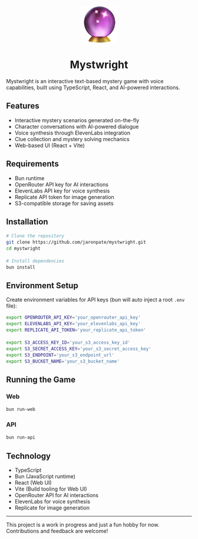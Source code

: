 <div align="center">
    <img src="icon.png" alt="Mystwright Logo" width="100"/>
    <h1>Mystwright</h1>
</div>

<!-- # Mystwright -->

Mystwright is an interactive text-based mystery game with voice capabilities, built using TypeScript, React, and AI-powered interactions.

## Features

- Interactive mystery scenarios generated on-the-fly
- Character conversations with AI-powered dialogue
- Voice synthesis through ElevenLabs integration
- Clue collection and mystery solving mechanics
- Web-based UI (React + Vite)

## Requirements

- Bun runtime
- OpenRouter API key for AI interactions
- ElevenLabs API key for voice synthesis
- Replicate API token for image generation
- S3-compatible storage for saving assets

## Installation

```bash
# Clone the repository
git clone https://github.com/jaronpate/mystwright.git
cd mystwright

# Install dependencies
bun install
```

## Environment Setup

Create environment variables for API keys (bun will auto inject a root `.env` file):

```bash
export OPENROUTER_API_KEY='your_openrouter_api_key'
export ELEVENLABS_API_KEY='your_elevenlabs_api_key'
export REPLICATE_API_TOKEN='your_replicate_api_token'

export S3_ACCESS_KEY_ID='your_s3_access_key_id'
export S3_SECRET_ACCESS_KEY='your_s3_secret_access_key'
export S3_ENDPOINT='your_s3_endpoint_url'
export S3_BUCKET_NAME='your_s3_bucket_name'
```

## Running the Game

### Web
```bash
bun run-web
```

### API
```bash
bun run-api
```

## Technology

- TypeScript
- Bun (JavaScript runtime)
- React (Web UI)
- Vite (Build tooling for Web UI)
- OpenRouter API for AI interactions
- ElevenLabs for voice synthesis
- Replicate for image generation

---

This project is a work in progress and just a fun hobby for now. Contributions and feedback are welcome!
